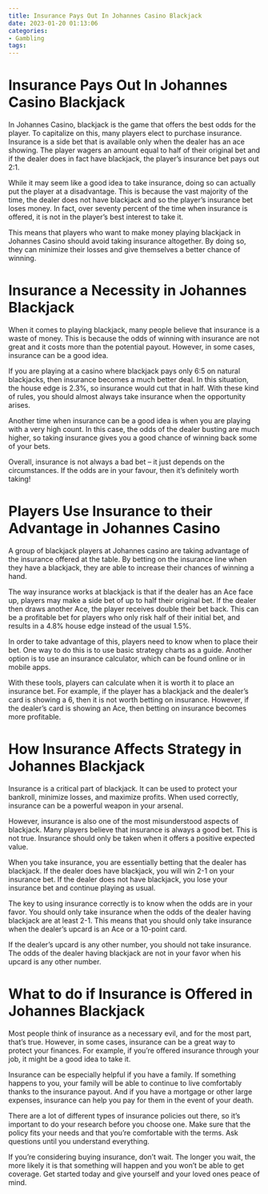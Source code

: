 ```yaml
---
title: Insurance Pays Out In Johannes Casino Blackjack
date: 2023-01-20 01:13:06
categories:
- Gambling
tags:
---
```



#  Insurance Pays Out In Johannes Casino Blackjack

In Johannes Casino, blackjack is the game that offers the best odds for the player.  To capitalize on this, many players elect to purchase insurance. Insurance is a side bet that is available only when the dealer has an ace showing. The player wagers an amount equal to half of their original bet and if the dealer does in fact have blackjack, the player’s insurance bet pays out 2:1.

While it may seem like a good idea to take insurance, doing so can actually put the player at a disadvantage. This is because the vast majority of the time, the dealer does not have blackjack and so the player’s insurance bet loses money. In fact, over seventy percent of the time when insurance is offered, it is not in the player’s best interest to take it.

This means that players who want to make money playing blackjack in Johannes Casino should avoid taking insurance altogether. By doing so, they can minimize their losses and give themselves a better chance of winning.

#  Insurance a Necessity in Johannes Blackjack

When it comes to playing blackjack, many people believe that insurance is a waste of money. This is because the odds of winning with insurance are not great and it costs more than the potential payout. However, in some cases, insurance can be a good idea.

If you are playing at a casino where blackjack pays only 6:5 on natural blackjacks, then insurance becomes a much better deal. In this situation, the house edge is 2.3%, so insurance would cut that in half. With these kind of rules, you should almost always take insurance when the opportunity arises.

Another time when insurance can be a good idea is when you are playing with a very high count. In this case, the odds of the dealer busting are much higher, so taking insurance gives you a good chance of winning back some of your bets.

Overall, insurance is not always a bad bet – it just depends on the circumstances. If the odds are in your favour, then it’s definitely worth taking!

#  Players Use Insurance to their Advantage in Johannes Casino

A group of blackjack players at Johannes casino are taking advantage of the insurance offered at the table. By betting on the insurance line when they have a blackjack, they are able to increase their chances of winning a hand.

The way insurance works at blackjack is that if the dealer has an Ace face up, players may make a side bet of up to half their original bet. If the dealer then draws another Ace, the player receives double their bet back. This can be a profitable bet for players who only risk half of their initial bet, and results in a 4.8% house edge instead of the usual 1.5%.

In order to take advantage of this, players need to know when to place their bet. One way to do this is to use basic strategy charts as a guide. Another option is to use an insurance calculator, which can be found online or in mobile apps.

With these tools, players can calculate when it is worth it to place an insurance bet. For example, if the player has a blackjack and the dealer’s card is showing a 6, then it is not worth betting on insurance. However, if the dealer’s card is showing an Ace, then betting on insurance becomes more profitable.

#  How Insurance Affects Strategy in Johannes Blackjack

Insurance is a critical part of blackjack. It can be used to protect your bankroll, minimize losses, and maximize profits. When used correctly, insurance can be a powerful weapon in your arsenal.

However, insurance is also one of the most misunderstood aspects of blackjack. Many players believe that insurance is always a good bet. This is not true. Insurance should only be taken when it offers a positive expected value.

When you take insurance, you are essentially betting that the dealer has blackjack. If the dealer does have blackjack, you will win 2-1 on your insurance bet. If the dealer does not have blackjack, you lose your insurance bet and continue playing as usual.

The key to using insurance correctly is to know when the odds are in your favor. You should only take insurance when the odds of the dealer having blackjack are at least 2-1. This means that you should only take insurance when the dealer’s upcard is an Ace or a 10-point card.

If the dealer’s upcard is any other number, you should not take insurance. The odds of the dealer having blackjack are not in your favor when his upcard is any other number.

#  What to do if Insurance is Offered in Johannes Blackjack

Most people think of insurance as a necessary evil, and for the most part, that’s true. However, in some cases, insurance can be a great way to protect your finances. For example, if you’re offered insurance through your job, it might be a good idea to take it.

Insurance can be especially helpful if you have a family. If something happens to you, your family will be able to continue to live comfortably thanks to the insurance payout. And if you have a mortgage or other large expenses, insurance can help you pay for them in the event of your death.

There are a lot of different types of insurance policies out there, so it’s important to do your research before you choose one. Make sure that the policy fits your needs and that you’re comfortable with the terms. Ask questions until you understand everything.

If you’re considering buying insurance, don’t wait. The longer you wait, the more likely it is that something will happen and you won’t be able to get coverage. Get started today and give yourself and your loved ones peace of mind.